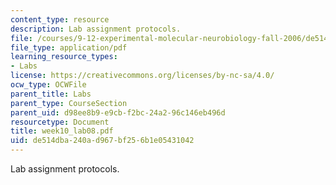```yaml
---
content_type: resource
description: Lab assignment protocols.
file: /courses/9-12-experimental-molecular-neurobiology-fall-2006/de514dba240ad967bf256b1e05431042_week10_lab08.pdf
file_type: application/pdf
learning_resource_types:
- Labs
license: https://creativecommons.org/licenses/by-nc-sa/4.0/
ocw_type: OCWFile
parent_title: Labs
parent_type: CourseSection
parent_uid: d98ee8b9-e9cb-f2bc-24a2-96c146eb496d
resourcetype: Document
title: week10_lab08.pdf
uid: de514dba-240a-d967-bf25-6b1e05431042
---
```

Lab assignment protocols.